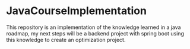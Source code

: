 # JavaCourseImplementation
This repository is an implementation of the knowledge learned in a java roadmap, my next steps will be a backend project with spring boot using this knowledge to create an optimization project.
